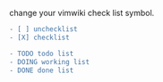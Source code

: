 change your vimwiki check list symbol.

```diff
- [ ] unchecklist
- [X] checklist

- TODO todo list
- DOING working list
- DONE done list
```
